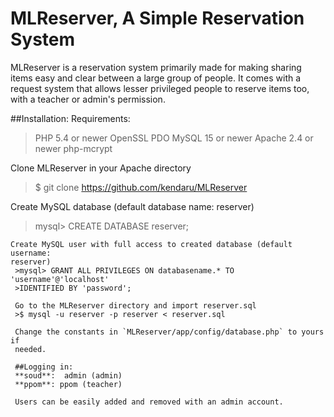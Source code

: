 MLReserver, A Simple Reservation System
===================

MLReserver is a reservation system primarily made for making sharing items easy
and clear between a large group of people. It comes with a request system that
allows lesser privileged people to reserve items too, with a teacher or admin's
permission.

##Installation:
Requirements:
> PHP 5.4 or newer
> OpenSSL
> PDO
> MySQL 15 or newer
> Apache 2.4 or newer
> php-mcrypt

Clone MLReserver in your Apache directory
>$ git clone https://github.com/kendaru/MLReserver

 Create MySQL database (default database name: reserver)
  >mysql> CREATE DATABASE reserver;
   
    Create MySQL user with full access to created database (default username:
    reserver) 
     >mysql> GRANT ALL PRIVILEGES ON databasename.* TO 'username'@'localhost'
     >IDENTIFIED BY 'password';

     Go to the MLReserver directory and import reserver.sql
     >$ mysql -u reserver -p reserver < reserver.sql

     Change the constants in `MLReserver/app/config/database.php` to yours if
     needed. 

     ##Logging in:
     **soud**:  admin (admin)
     **ppom**: ppom (teacher)

     Users can be easily added and removed with an admin account.

